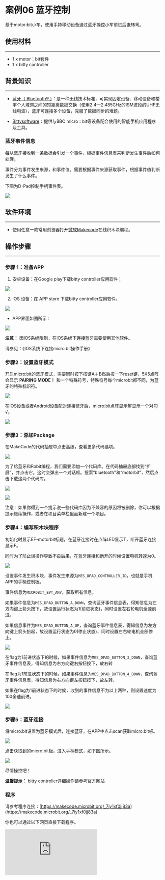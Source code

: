 ﻿# 案例06 蓝牙控制

基于motor:bit小车，使用手持移动设备通过蓝牙操控小车前进后退转弯。

## 使用材料
---

- 1 x motor：bit套件
- 1 x bitty controller

## 背景知识
---
- [蓝牙（ Bluetooth® ）](https://baike.baidu.com/item/%E8%93%9D%E7%89%99/102670?fr=aladdin)：是一种无线技术标准，可实现固定设备、移动设备和楼宇个人域网之间的短距离数据交换（使用2.4—2.485GHz的ISM波段的UHF无线电波），蓝牙可连接多个设备，克服了数据同步的难题。

- [Bittysoftware](http://www.bittysoftware.com/index.html)：提供与BBC micro：bit等设备配合使用的智能手机应用程序及工具。

### 蓝牙事件信息

每从蓝牙接收到一条数据会引发一个事件，根据事件信息表来判断发生事件后如何处理。

事件分为事件发生来源，和事件值。需要根据事件来源获取事件，根据事件值判断发生了什么事件。

下图为D-Pad控制手柄事件表。

![](https://wiki-media-ef.oss-cn-hongkong.aliyuncs.com//images/hrxqpWo.jpg)

## 软件环境
---
- 使用任意一款常用浏览器打开[微软Makecode](https://makecode.microbit.org/#)在线积木块编程。

## 操作步骤
---
### 步骤 1：准备APP

1. 安卓设备：在Google play下载bitty controller应用软件；

![](https://wiki-media-ef.oss-cn-hongkong.aliyuncs.com//images/G5QfQbn.jpg)

2. IOS 设备：在 APP store 下载bitty controller应用软件。

![](https://wiki-media-ef.oss-cn-hongkong.aliyuncs.com//images/TMzv3zK.png)

-  APP界面如图所示：

![](https://wiki-media-ef.oss-cn-hongkong.aliyuncs.com//images/ZvHqv7T.png)


**注意：** 因IOS系统限制，在IOS系统下连接蓝牙需要使用其他软件。

请参见：《IOS系统下连接micro:bit操作手册》

### 步骤2：设置蓝牙模式

开启micro:bit的蓝牙模式，需要同时按下按键A＋B然后按一下reset键，5X5点阵会显示 **PAIRING MODE！** 和一个特殊符号，特殊符号每个microbit都不同，为蓝牙的特殊标识符。

![](https://wiki-media-ef.oss-cn-hongkong.aliyuncs.com//images/ceES90z.jpg)

在IOS设备或者Android设备配对连接蓝牙后，micro:bit点阵显示屏显示一个对勾√。

![](https://wiki-media-ef.oss-cn-hongkong.aliyuncs.com//images/5luUYc7.jpg)

### 步骤3：添加Package

在MakeCode的代码抽屉中点击高级，查看更多代码选项。

![](https://wiki-media-ef.oss-cn-hongkong.aliyuncs.com//images/motor_bit_case_01.png)

为了给蓝牙和Robit编程，我们需要添加一个代码库。在代码抽屉底部找到“扩展”，并点击它。这时会弹出一个对话框。搜索“bluetooth"和“motorbit”，然后点击下载这两个代码库。

![](https://wiki-media-ef.oss-cn-hongkong.aliyuncs.com//images/motor_bit_case_02.png)

![](https://wiki-media-ef.oss-cn-hongkong.aliyuncs.com//images/motor_bit_case_06_03.png)

注意：如果你得到一个提示说一些代码库因为不兼容的原因将被删除，你可以根据提示继续操作，或者在项目菜单栏里面新建一个项目。

### 步骤4：编写积木块程序

初始化时显示EF-motorbit标题，在蓝牙连接时在点阵LED显示T，断开蓝牙连接显示F。

同时为了防止误操作导致不良后果，在蓝牙连接和断开的时候设置电机转速为0。

![](https://wiki-media-ef.oss-cn-hongkong.aliyuncs.com//images/motor_bit_case_06_04.png)

设置事件发生积木块，事件发生来源为`MES_DPAD_CONTROLLER_ID`，也就是手机APP的手柄控制板。

事件信息为`MICROBIT_EVT_ANY`，获取所有信息。

如果事件信息为`MES_DPAD_BUTTON_A_DOWN`，查询蓝牙事件信息表，得知信息为左方向键上箭头按下，故设置运行状态为1(前进状态)，同时设置左右轮电机全速前进。

如果信息事件为`MES_DPAD_BUTTON_A_UP`，查询蓝牙事件信息表，得知信息为左方向键上箭头抬起，故设置运行状态为0(停止状态)，同时设置左右轮电机全部停止。

![](https://wiki-media-ef.oss-cn-hongkong.aliyuncs.com//images/motor_bit_case_06_05.png)

在flag为1前进状态下的时候，如果事件信息为`MES_DPAD_BUTTON_3_DOWN`，查询蓝牙事件信息表，得知信息为右方向键右按钮按下，故右转

在flag为1前进状态下的时候，如果事件信息为`MES_DPAD_BUTTON_4_DOWN`，查询蓝牙事件信息表，得知信息为右方向键左按钮按下，故左转。

如果在flag为1前进状态下的时候，收到的事件信息不为以上两种，则设置速度为100全速前进。

![](https://wiki-media-ef.oss-cn-hongkong.aliyuncs.com//images/motor_bit_case_06_06.png)

### 步骤5：蓝牙连接

将micro:bit设置为蓝牙模式后，连接蓝牙，在APP中点击scan获取micro:bit板。

![](https://wiki-media-ef.oss-cn-hongkong.aliyuncs.com//images/rLS50GM.png)

点击获取到的micro:bit板，进入手柄模式，如下图所示。

![](https://wiki-media-ef.oss-cn-hongkong.aliyuncs.com//images/gHhTTr9.png)

尽情操控吧！

**温馨提示：** bitty controller详细操作请参考[官方网站](http://www.bittysoftware.com/apps/bitty_controller.html)

### 程序

请参考程序连接：[https://makecode.microbit.org/_7iy1xf0jj83a](https://makecode.microbit.org/_7iy1xf0jj83a)

你也可以通过以下网页直接下载程序。

<div
    style={{
        position: 'relative',
        paddingBottom: '60%',
        overflow: 'hidden',
    }}
>
    <iframe
        src="https://makecode.microbit.org/_7iy1xf0jj83a"
        frameborder="0"
        sandbox="allow-popups allow-forms allow-scripts allow-same-origin"
        style={{
            position: 'absolute',
            width: '100%',
            height: '100%',
        }}
    />
</div>

---
**注意：** 速度设计过低时可能影响电机转动。

## 结论
---
蓝牙连接点阵显示T，断开连接显示F。

控制板左方向键上按键控制小车前进，右方向键左右按键控制转向。

## 思考
---
如果要倒车和倒车时候左右转弯该如何编写代码？

## 常见问题
---

